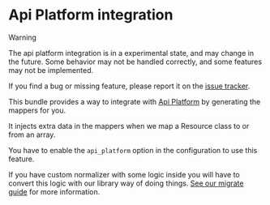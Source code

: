 # Api Platform integration

> [!WARNING]
> The api platform integration is in a experimental state, and may change in the future.
> Some behavior may not be handled correctly, and some features may not be implemented.
>
> If you find a bug or missing feature, please report it on the [issue tracker](https://github.com/jolicode/automapper/issues).

This bundle provides a way to integrate with [Api Platform](https://api-platform.com/) by generating the mappers for you.

It injects extra data in the mappers when we map a Resource class to or from an array.

You have to enable the `api_platform` option in the configuration to use this feature.

If you have custom normalizer with some logic inside you will have to convert this logic with our library way of doing things.
[See our migrate guide](migrate.md) for more information.
